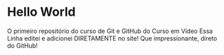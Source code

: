 # Hello World
 O primeiro repositório do curso de Git e GitHub do Curso em Vídeo 
 Essa Linha editei e adicionei DIRETAMENTE no site! Que impressionante, direto do GitHub!
